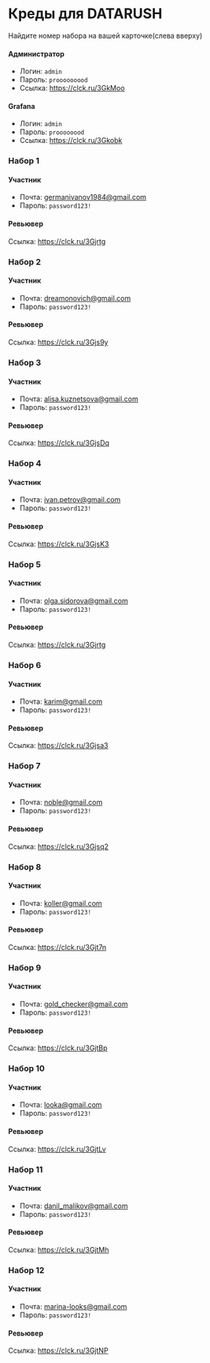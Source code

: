 # Креды для DATARUSH

Найдите номер набора на вашей карточке(слева вверху)
#### Администратор 
 - Логин: `admin`
 - Пароль: `prooooooood`
 - Ссылка: https://clck.ru/3GkMoo
#### Grafana 
 - Логин: `admin`
 - Пароль: `proooooood`
 - Ссылка: https://clck.ru/3Gkobk
### Набор 1
#### Участник
- Почта: germanivanov1984@gmail.com 
- Пароль: `password123!`
#### Ревьювер  
Ссылка: https://clck.ru/3Gjrtg 
### Набор 2
#### Участник
- Почта: dreamonovich@gmail.com
- Пароль: `password123!`
#### Ревьювер  
Ссылка: https://clck.ru/3Gjs9y
### Набор 3
#### Участник
- Почта: alisa.kuznetsova@gmail.com
- Пароль: `password123!`
#### Ревьювер  
Ссылка: https://clck.ru/3GjsDq 
### Набор 4
#### Участник
- Почта: ivan.petrov@gmail.com 
- Пароль: `password123!`
#### Ревьювер  
Ссылка: https://clck.ru/3GjsK3
### Набор 5
#### Участник
- Почта: olga.sidorova@gmail.com 
- Пароль: `password123!`
#### Ревьювер  
Ссылка: https://clck.ru/3Gjrtg 
### Набор 6
#### Участник
- Почта: karim@gmail.com 
- Пароль: `password123!`
#### Ревьювер  
Ссылка: https://clck.ru/3Gjsa3 
### Набор 7
#### Участник
- Почта: noble@gmail.com 
- Пароль: `password123!`
#### Ревьювер  
Ссылка: https://clck.ru/3Gjsq2
### Набор 8
#### Участник
- Почта: koller@gmail.com
- Пароль: `password123!`
#### Ревьювер  
Ссылка: https://clck.ru/3Gjt7n 
### Набор 9
#### Участник
- Почта: gold_checker@gmail.com 
- Пароль: `password123!`
#### Ревьювер  
Ссылка: https://clck.ru/3GjtBp
### Набор 10
#### Участник
- Почта: looka@gmail.com 
- Пароль: `password123!`
#### Ревьювер  
Ссылка: https://clck.ru/3GjtLv 
### Набор 11
#### Участник
- Почта: danil_malikov@gmail.com
- Пароль: `password123!`
#### Ревьювер  
Ссылка: https://clck.ru/3GjtMh 
### Набор 12
#### Участник
- Почта: marina-looks@gmail.com 
- Пароль: `password123!`
#### Ревьювер  
Ссылка: https://clck.ru/3GjtNP 